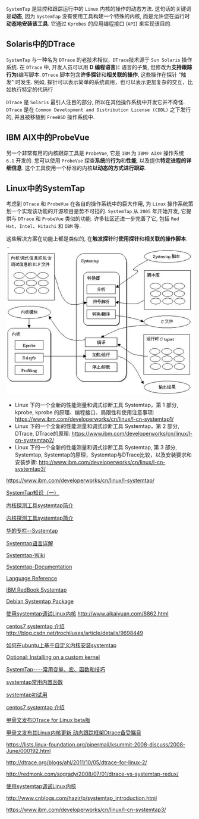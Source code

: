 


`SystemTap` 是监控和跟踪运行中的 `Linux` 内核的操作的动态方法. 这句话的关键词是**动态**, 因为 `SystemTap` 没有使用工具构建一个特殊的内核, 而是允许您在运行时**动态地安装该工具**. 它通过 `Kprobes` 的应用编程接口 (`API`) 来实现该目的.

## Solaris中的DTrace

`SystemTap` 与一种名为 `DTrace` 的老技术相似，`DTrace`技术源于 `Sun Solaris` 操作系统. 在 `DTrace` 中, 开发人员可以用 **D 编程语言**(`C` 语言的子集, 但修改为**支持跟踪行为**)编写脚本. `DTrace` 脚本包含**许多探针**和**相关联的操作**, 这些操作在探针 "触发" 时发生. 例如, 探针可以表示简单的系统调用，也可以表示更加复杂的交互，比如执行特定的代码行

`DTrace` 是 `Solaris` 最引人注目的部分, 所以在其他操作系统中开发它并不奇怪. `DTrace` 是在 `Common Development and Distribution License (CDDL)` 之下发行的, 并且被移植到 `FreeBSD` 操作系统中.

## IBM AIX中的ProbeVue

另一个非常有用的内核跟踪工具是 `ProbeVue`, 它是 `IBM` 为 `IBM® AIX®` 操作系统 `6.1` 开发的. 您可以使用 `ProbeVue` 探查**系统**的**行为**和**性能**, 以及提供**特定进程的详细信息**. 这个工具使用一个标准的内核**以动态的方式进行跟踪**.

## Linux中的SystemTap

考虑到 `DTrace` 和 `ProbeVue` 在各自的操作系统中的巨大作用, 为 `Linux` 操作系统策划一个实现该功能的开源项目是势不可挡的. `SystemTap` 从 `2005` 年开始开发, 它提供与 `DTrace` 和 `ProbeVue` 类似的功能. 许多社区还进一步完善了它, 包括 `Red Hat`、`Intel`、`Hitachi` 和 `IBM` 等.

这些解决方案在功能上都是类似的, 在**触发探针**时**使用探针**和**相关联的操作脚本**.







![2020-12-21-21-32-30.png](./images/2020-12-21-21-32-30.png)








* Linux 下的一个全新的性能测量和调式诊断工具 Systemtap，第 1 部分, kprobe, kprobe 的原理、编程接口、局限性和使用注意事项: https://www.ibm.com/developerworks/cn/linux/l-cn-systemtap1/
* Linux 下的一个全新的性能测量和调式诊断工具 Systemtap，第 2 部分, DTrace, DTrace的原理: https://www.ibm.com/developerworks/cn/linux/l-cn-systemtap2/
* Linux 下的一个全新的性能测量和调式诊断工具 Systemtap, 第 3 部分, Systemtap, Systemtap的原理，Systemtap与DTrace比较，以及安装要求和安装步骤: http://www.ibm.com/developerworks/cn/linux/l-cn-systemtap3/

https://www.ibm.com/developerworks/cn/linux/l-systemtap/

[SystemTap知识（一）](http://www.cnblogs.com/yjf512/p/3286429.html)

[内核探测工具systemtap简介](http://www.cnblogs.com/hazir/p/systemtap_introduction.html)

[内核探测工具systemtap简介](http://www.cnblogs.com/hazir/p/systemtap_introduction.html)

[华的专栏--Systemtap](http://blog.csdn.net/wh8_2011/article/category/6233902)

[Systemtap语言详解](http://blog.csdn.net/linyt/article/category/645022)

[Systemtap-Wiki](https://sourceware.org/systemtap/wiki)

[Systemtap-Documentation](https://sourceware.org/systemtap/documentation.html)

[Language Reference](https://sourceware.org/systemtap/langref/)

[IBM RedBook Systemtap](http://www.redbooks.ibm.com/abstracts/redp4469.html)

[Debian Systemtap Package](https://packages.qa.debian.org/s/systemtap.html)

[使用systemtap调试Linux内核](http://www.tuicool.com/articles/a6fYnyY)
http://www.aikaiyuan.com/8862.html

[centos7 systemtap 介绍](http://www.fx114.net/qa-131-159851.aspx)
http://blog.csdn.net/trochiluses/article/details/9698449

[如何在ubuntu上基于自定义内核安装systemtap](http://blog.csdn.net/trochiluses/article/details/9698449)

[Optional: Installing on a custom kernel](https://www.ibm.com/support/knowledgecenter/linuxonibm/liaai.systemTap/liaaisystapcustom.htm)

[SystemTap----常用变量、宏、函数和技巧](http://blog.csdn.net/justlinux2010/article/details/10050265)

[systemtap常用内置函数](http://zhengheng.me/2015/02/11/systemtap-useful-functions/)

[systemtap初试用](http://www.lenky.info/archives/2013/02/2200)

[centos7 systemtap 介绍](http://www.fx114.net/qa-131-159851.aspx)

[甲骨文发布DTrace for Linux beta版](http://linux.solidot.org/article.pl?sid=12/02/23/0328206)

[甲骨文发布其Linux内核更新 动态跟踪框架Dtrace备受瞩目](http://tm.eefocus.com/article/12-03/2075521332161792.html)

https://lists.linux-foundation.org/pipermail/ksummit-2008-discuss/2008-June/000192.html

http://dtrace.org/blogs/ahl/2011/10/05/dtrace-for-linux-2/

http://redmonk.com/sogrady/2008/07/01/dtrace-vs-systemtap-redux/

[使用systemtap调试Linux内核](http://www.lenky.info/archives/2013/02/2209)

http://www.cnblogs.com/hazir/p/systemtap_introduction.html

https://www.ibm.com/developerworks/cn/linux/l-cn-systemtap3/